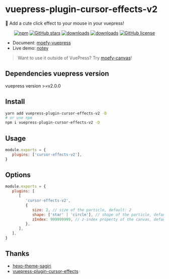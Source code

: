 # vuepress-plugin-cursor-effects-v2 <GitHubLink repo="moefyit/vuepress-plugin-cursor-effects-v2"/>

:tada: Add a cute click effect to your mouse in your vuepress!

<p align="center">
   <a href="https://www.npmjs.com/package/vuepress-plugin-cursor-effects-v2" target="_blank"><img alt="npm" src="https://img.shields.io/npm/v/vuepress-plugin-cursor-effects-v2.svg"></a>
   <a href="https://github.com/moefyit/vuepress-plugin-cursor-effects-v2/stargazers" target="_blank"><img alt="GitHub stars" src="https://img.shields.io/github/stars/moefyit/vuepress-plugin-cursor-effects-v2"></a>
   <a href="https://www.npmjs.com/package/vuepress-plugin-cursor-effects-v2" target="_blank"><img alt="downloads" src="https://img.shields.io/npm/dt/vuepress-plugin-cursor-effects-v2.svg"></a>
   <a href="https://www.npmjs.com/package/vuepress-plugin-cursor-effects-v2" target="_blank"><img alt="downloads" src="https://img.shields.io/npm/dm/vuepress-plugin-cursor-effects-v2.svg"></a>
   <a href="https://github.com/moefyit/vuepress-plugin-cursor-effects-v2/blob/main/LICENSE" target="_blank"><img alt="GitHub license" src="https://img.shields.io/github/license/moefyit/vuepress-plugin-cursor-effects-v2"></a>
</p>

-  Document: [moefy-vuepress](https://moefyit.github.io/moefy-vuepress/)
-  Live demo: [notev](https://nyakku.moe/)

> Want to use it outside of VuePress? Try [moefy-canvas](https://github.com/moefyit/moefy-canvas)!

## Dependencies vuepress version

vuepress version >=v2.0.0

## Install

```bash
yarn add vuepress-plugin-cursor-effects-v2 -D
# or use npm
npm i vuepress-plugin-cursor-effects-v2 -D
```

## Usage

```javascript
module.exports = {
   plugins: ['cursor-effects-v2'],
}
```

## Options

```js
module.exports = {
   plugins: [
      [
         'cursor-effects-v2',
         {
            size: 2, // size of the particle, default: 2
            shape: ['star' | 'circle'], // shape of the particle, default: 'star'
            zIndex: 999999999, // z-index property of the canvas, default: 999999999
         },
      ],
   ],
}
```

## Thanks

-  [hexo-theme-sagiri](https://github.com/DIYgod/diygod.me/blob/master/themes/sagiri/src/cursor-effects.js)
-  [vuepress-plugin-cursor-effects](https://github.com/moefyit/vuepress-plugin-cursor-effects)
